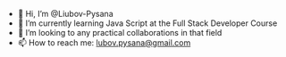 - 👋 Hi, I’m @Liubov-Pysana
- 🌱 I’m currently learning Java Script at the Full Stack Developer Course 
- 💞️ I’m looking to any practical collaborations in that field
- 📫 How to reach me: lubov.pysana@gmail.com

<!---
Liubov-Pysana/Liubov-Pysana is a ✨ special ✨ repository because its `README.md` (this file) appears on your GitHub profile.
You can click the Preview link to take a look at your changes.
--->

